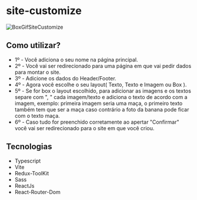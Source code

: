 # site-customize
![BoxGifSiteCustomize](https://user-images.githubusercontent.com/93871055/228536634-73c514fd-c167-47c6-ae36-31481093ee30.gif)

## Como utilizar?
- 1º - Você adiciona o seu nome na página principal.
- 2º - Você vai ser redirecionado para uma página em que vai pedir dados para montar o site.
- 3º - Adicione os dados do Header/Footer.
- 4º - Agora você escolhe o seu layout( Texto, Texto e Imagem ou Box ).
- 5º - Se for box o layout escolhido, para adicionar as imagens e os textos separe com ", " cada imagem/texto e adiciona o texto de acordo com a imagem, exemplo: primeira imagem seria uma maça, o primeiro texto também tem que ser a maça caso contrário a foto da banana pode ficar com o texto maça.
- 6º - Caso tudo for preenchido corretamente ao apertar "Confirmar" você vai ser redirecionado para o site em que você criou.

## Tecnologias
- Typescript
- Vite
- Redux-ToolKit
- Sass
- ReactJs
- React-Router-Dom

